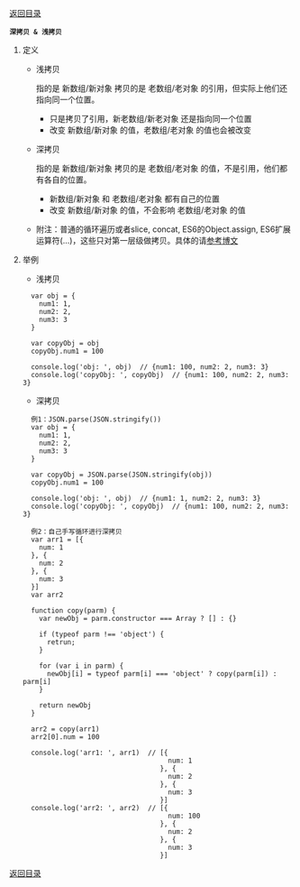 [返回目录](../原生JS.md)

**` 深拷贝 & 浅拷贝 `**

1. 定义
    - 浅拷贝

        指的是 新数组/新对象 拷贝的是 老数组/老对象 的引用，但实际上他们还指向同一个位置。

      - 只是拷贝了引用，新老数组/新老对象 还是指向同一个位置
      - 改变 新数组/新对象 的值，老数组/老对象 的值也会被改变

    - 深拷贝

        指的是 新数组/新对象 拷贝的是 老数组/老对象 的值，不是引用，他们都有各自的位置。

        - 新数组/新对象 和 老数组/老对象 都有自己的位置
        - 改变 新数组/新对象 的值，不会影响 老数组/老对象 的值

    - 附注：普通的循环遍历或者slice, concat, ES6的Object.assign, ES6扩展运算符(...)，这些只对第一层级做拷贝。具体的请[参考博文](https://blog.csdn.net/qq_39207948/article/details/81067482)

2. 举例
    - 浅拷贝
    ```
      var obj = {
        num1: 1,
        num2: 2,
        num3: 3
      }

      var copyObj = obj
      copyObj.num1 = 100

      console.log('obj: ', obj)  // {num1: 100, num2: 2, num3: 3}
      console.log('copyObj: ', copyObj)  // {num1: 100, num2: 2, num3: 3}
    ```

    - 深拷贝
    ```
      例1：JSON.parse(JSON.stringify())
      var obj = {
        num1: 1,
        num2: 2,
        num3: 3
      }

      var copyObj = JSON.parse(JSON.stringify(obj))
      copyObj.num1 = 100

      console.log('obj: ', obj)  // {num1: 1, num2: 2, num3: 3}
      console.log('copyObj: ', copyObj)  // {num1: 100, num2: 2, num3: 3}

      例2：自己手写循环进行深拷贝
      var arr1 = [{
        num: 1
      }, {
        num: 2
      }, {
        num: 3
      }]
      var arr2

      function copy(parm) {
        var newObj = parm.constructor === Array ? [] : {}

        if (typeof parm !== 'object') {
          retrun;
        }

        for (var i in parm) {
          newObj[i] = typeof parm[i] === 'object' ? copy(parm[i]) : parm[i]
        }

        return newObj
      }

      arr2 = copy(arr1)
      arr2[0].num = 100

      console.log('arr1: ', arr1)  // [{
                                        num: 1
                                      }, {
                                        num: 2
                                      }, {
                                        num: 3
                                      }]
      console.log('arr2: ', arr2)  // [{
                                        num: 100
                                      }, {
                                        num: 2
                                      }, {
                                        num: 3
                                      }]
    ```



[返回目录](../原生JS.md)
